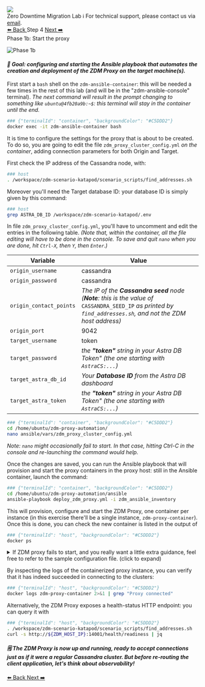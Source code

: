 <!-- TOP -->
<div class="top">
  <img class="scenario-academy-logo" src="https://datastax-academy.github.io/katapod-shared-assets/images/ds-academy-2023.svg" />
  <div class="scenario-title-section">
    <span class="scenario-title">Zero Downtime Migration Lab</span>
    <span class="scenario-subtitle">ℹ️ For technical support, please contact us via <a href="mailto:academy@datastax.com">email</a>.</span>
  </div>
</div>

<!-- NAVIGATION -->
<div id="navigation-top" class="navigation-top">
 <a title="Back" href='command:katapod.loadPage?[{"step":"step3"}]' 
   class="btn btn-dark navigation-top-left">⬅️ Back
 </a>
<span class="step-count">Step 4</span>
 <a title="Next" href='command:katapod.loadPage?[{"step":"step5"}]' 
    class="btn btn-dark navigation-top-right">Next ➡️
  </a>
</div>

<!-- CONTENT -->

<div class="step-title">Phase 1b: Start the proxy</div>

![Phase 1b](images/p1b.png)

#### _🎯 Goal: configuring and starting the Ansible playbook that automates the creation and deployment of the ZDM Proxy on the target machine(s)._

First start a `bash` shell on the `zdm-ansible-container`: this
will be needed a few times in the rest of this lab
(and will be in the "zdm-ansible-console" terminal).
_The next command will result in the prompt changing to_
_something like `ubuntu@4fb20a9b:~$`:_
_this terminal will stay in the container until the end._

```bash
### {"terminalId": "container", "backgroundColor": "#C5DDD2"}
docker exec -it zdm-ansible-container bash
```

It is time to configure the settings for the proxy that is
about to be created. To do so, you are going to edit
the file `zdm_proxy_cluster_config.yml` _on the container_,
adding connection parameters for both Origin and Target.

First check the IP address of the Cassandra node, with:

```bash
### host
. /workspace/zdm-scenario-katapod/scenario_scripts/find_addresses.sh
```

Moreover you'll need the Target database ID:
your database ID is simply given by this command:

```bash
### host
grep ASTRA_DB_ID /workspace/zdm-scenario-katapod/.env
```

In file `zdm_proxy_cluster_config.yml`, you'll have to uncomment and edit the entries in the following table.
_(Note that, within the container, all the file editing will have to be done in the console. To save and quit_
_`nano` when you are done, hit `Ctrl-X`, then `Y`, then `Enter`.)_

|Variable                 | Value                                                                                                                                                          |
|-------------------------|----------------------------------------------------------------------------------------------------------------------------------------------------------------|
|`origin_username`        | cassandra                                                                                                                                                      |
|`origin_password`        | cassandra                                                                                                                                                      |
|`origin_contact_points`  | _The IP of the **Cassandra seed** node (**Note**: this is the value of_ `CASSANDRA_SEED_IP` _as printed by `find_addresses.sh`, and not the ZDM host address)_ |
|`origin_port`            | 9042                                                                                                                                                           |
|`target_username`        | token                                                                                                                                                          |
|`target_password`        | _the **"token"** string in your Astra DB Token" (the one starting with `AstraCS:...`)_                                                                                                           |
|`target_astra_db_id`     | _Your **Database ID** from the Astra DB dashboard_                                                                                                             |
|`target_astra_token`     | _the **"token"** string in your Astra DB Token" (the one starting with `AstraCS:...`)_                                                                         |


```bash
### {"terminalId": "container", "backgroundColor": "#C5DDD2"}
cd /home/ubuntu/zdm-proxy-automation/
nano ansible/vars/zdm_proxy_cluster_config.yml
```

_Note: `nano` might occasionally fail to start. In that case, hitting Ctrl-C in the console and re-launching the command would help._

Once the changes are saved,
you can run the Ansible playbook that will provision and start the proxy containers in the proxy host: still in the Ansible container, launch the command:

```bash
### {"terminalId": "container", "backgroundColor": "#C5DDD2"}
cd /home/ubuntu/zdm-proxy-automation/ansible
ansible-playbook deploy_zdm_proxy.yml -i zdm_ansible_inventory
```

This will provision, configure and start the ZDM Proxy, one container per instance
(in this exercise there'll be a single instance, `zdm-proxy-container`).
Once this is done, you can check the new container is listed in the output of

```bash
### {"terminalId": "host", "backgroundColor": "#C5DDD2"}
docker ps
```

<details class="katapod-details">
<summary>If ZDM proxy fails to start, and you really want a little extra guidance, feel free to refer to the sample configuration file. (click to expand)</summary>
/workspace/zdm-scenario-katapod/.cheat/sample_zdm_proxy_cluster_config.yml
</details>

By inspecting the logs of the containerized proxy instance, you can verify that it has indeed
succeeded in connecting to the clusters:

```bash
### {"terminalId": "host", "backgroundColor": "#C5DDD2"}
docker logs zdm-proxy-container 2>&1 | grep "Proxy connected"
```

Alternatively, the ZDM Proxy exposes a health-status HTTP endpoint:
you can query it with

```bash
### {"terminalId": "host", "backgroundColor": "#C5DDD2"}
. /workspace/zdm-scenario-katapod/scenario_scripts/find_addresses.sh
curl -s http://${ZDM_HOST_IP}:14001/health/readiness | jq
```

#### _🗒️ The ZDM Proxy is now up and running, ready to accept connections just as if it were a regular Cassandra cluster. But before re-routing the client application, let's think about observability!_

<!-- NAVIGATION -->
<div id="navigation-bottom" class="navigation-bottom">
 <a title="Back" href='command:katapod.loadPage?[{"step":"step3"}]'
   class="btn btn-dark navigation-bottom-left">⬅️ Back
 </a>
 <a title="Next" href='command:katapod.loadPage?[{"step":"step5"}]'
    class="btn btn-dark navigation-bottom-right">Next ➡️
  </a>
</div>
